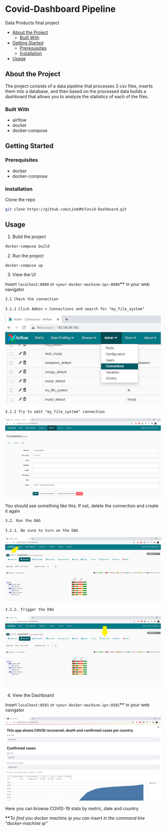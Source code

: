 # Covid-Dashboard Pipeline

Data Products final project

* [About the Project](#about-the-project)
  * [Built With](#built-with)
* [Getting Started](#getting-started)
  * [Prerequisites](#prerequisites)
  * [Installation](#installation)
* [Usage](#usage)

## About the Project

The project consists of a data pipeline that processes 3 csv files, inserts them into a database, and then based on the processed data builds a dashboard that allows you to analyze the statistics of each of the files.

### Built With

* airflow
* docker
* docker-compose

## Getting Started

### Prerequisites

* docker
* docker-compose

### Installation

Clone the repo

```sh
git clone https://github.com/LinddM/Covid-Dashboard.git
```

## Usage

1. Build the project

```sh
docker-compose build
```

2. Run the project

```sh
docker-compose up
```

3. View the UI

Insert ```localhost:8080``` or ```<your-docker-machine-ip>:8080```<strong>**</strong> in your web navigator

    3.1 Check the connection

    3.1.1 Click Admin > Connections and search for "my_file_system"

  <img src="readme_img/connections.png">

    3.1.2 Try to edit "my_file_system" connection

  <img src="readme_img/fs.png">

  You should see something like this. If not, delete the connection and create it again

    3.2. Run the DAG

    3.2.1. Be sure to turn on the DAG

  <img src="readme_img/on_dag.png">

    3.2.2. Trigger the DAG

  <img src="readme_img/trigger_dag.png">

4. View the Dashboard

Insert ```localhost:8501``` or ```<your-docker-machine-ip>:8501```<strong>**</strong> in your web navigator

<img src="readme_img/dashboard.png">

Here you can browse COVID-19 stats by metric, date and country

<strong>**</strong><i>To find you docker machine ip you can insert in the command line "docker-machine ip"</i>